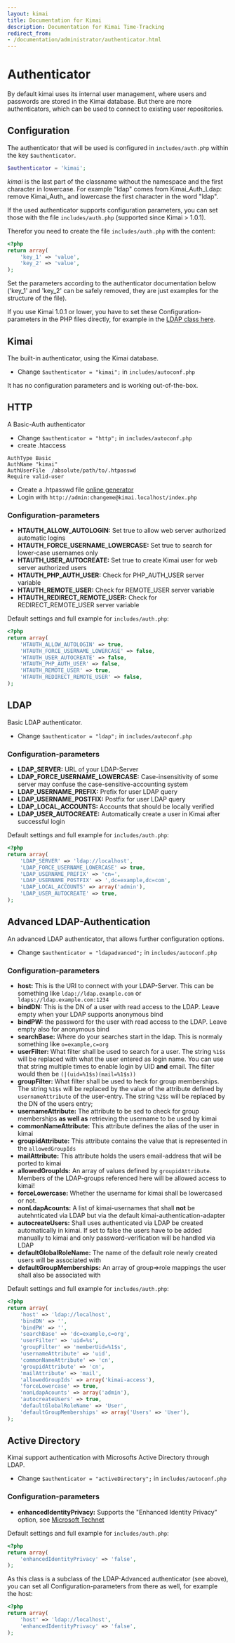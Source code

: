 ```yaml
---
layout: kimai
title: Documentation for Kimai
description: Documentation for Kimai Time-Tracking
redirect_from: 
- /documentation/administrator/authenticator.html
---
```

# Authenticator

By default kimai uses its internal user management, where users and passwords are stored in the Kimai database.
But there are more authenticators, which can be used to connect to existing user repositories.

## Configuration

The authenticator that will be used is configured in ``includes/auth.php`` within the key ``$authenticator``. 

```php
$authenticator = 'kimai';
```

*kimai* is the last part of the classname without the namespace and the first character in lowercase. 
For example "ldap" comes from Kimai\_Auth\_Ldap: remove Kimai\_Auth\_ and lowercase the first character in the word "ldap".

If the used authenticator supports configuration parameters, you can set those with the file ``includes/auth.php`` 
(supported since Kimai > 1.0.1). 

Therefor you need to create the file ``includes/auth.php`` with the content:

```php
<?php
return array(
    'key_1' => 'value',
    'key_2' => 'value',
);
```

Set the parameters according to the authenticator documentation below ('key_1' and 'key_2' can be safely 
removed, they are just examples for the structure of the file).

If you use Kimai 1.0.1 or lower, you have to set these Configuration-parameters in the PHP files directly, for 
example in the [LDAP class here](https://github.com/kimai/kimai/blob/master/libraries/Kimai/Auth/Ldap.php).

## Kimai

The built-in authenticator, using the Kimai database.

* Change ``$authenticator = "kimai";`` in ``includes/autoconf.php``

It has no configuration parameters and is working out-of-the-box.

## HTTP

A Basic-Auth authenticator

* Change ``$authenticator = "http";`` in ``includes/autoconf.php``
* create .htaccess

```
AuthType Basic
AuthName "kimai"
AuthUserFile  /absolute/path/to/.htpasswd
Require valid-user
```

* Create a .htpasswd file [online generator](http://www.htaccesstools.com/htpasswd-generator/)
* Login with ``http://admin:changeme@kimai.localhost/index.php``

### Configuration-parameters

* **HTAUTH_ALLOW_AUTOLOGIN:** Set true to allow web server authorized automatic logins
* **HTAUTH_FORCE_USERNAME_LOWERCASE:** Set true to search for lower-case usernames only
* **HTAUTH_USER_AUTOCREATE:** Set true to create Kimai user for web server authorized users
* **HTAUTH_PHP_AUTH_USER:** Check for PHP_AUTH_USER server variable
* **HTAUTH_REMOTE_USER:** Check for REMOTE_USER server variable
* **HTAUTH_REDIRECT_REMOTE_USER:** Check for REDIRECT_REMOTE_USER server variable


Default settings and full example for ``includes/auth.php``:

```php
<?php
return array(
    'HTAUTH_ALLOW_AUTOLOGIN' => true,
    'HTAUTH_FORCE_USERNAME_LOWERCASE' => false,
    'HTAUTH_USER_AUTOCREATE' => false,
    'HTAUTH_PHP_AUTH_USER' => false,
    'HTAUTH_REMOTE_USER' => true,
    'HTAUTH_REDIRECT_REMOTE_USER' => false,
);
```

## LDAP

Basic LDAP authenticator.

* Change ``$authenticator = "ldap";`` in ``includes/autoconf.php``

### Configuration-parameters

* **LDAP_SERVER:** URL of your LDAP-Server
* **LDAP_FORCE_USERNAME_LOWERCASE:** Case-insensitivity of some server may confuse the case-sensitive-accounting system
* **LDAP_USERNAME_PREFIX:** Prefix for user LDAP query
* **LDAP_USERNAME_POSTFIX:** Postfix for user LDAP query
* **LDAP_LOCAL_ACCOUNTS:** Accounts that should be locally verified
* **LDAP_USER_AUTOCREATE:** Automatically create a user in Kimai after successful login 


Default settings and full example for ``includes/auth.php``:

```php
<?php
return array(
    'LDAP_SERVER' => 'ldap://localhost',
    'LDAP_FORCE_USERNAME_LOWERCASE' => true,
    'LDAP_USERNAME_PREFIX' => 'cn=',
    'LDAP_USERNAME_POSTFIX' => ',dc=example,dc=com',
    'LDAP_LOCAL_ACCOUNTS' => array('admin'),
    'LDAP_USER_AUTOCREATE' => true,
);
```

## Advanced LDAP-Authentication

An advanced LDAP authenticator, that allows further configuration options.

* Change ``$authenticator = "ldapadvanced";`` in ``includes/autoconf.php``

### Configuration-parameters

* **host:** This is the URI to connect with your LDAP-Server. This can be something like ```ldap://ldap.example.com``` or ``` ldaps://ldap.example.com:1234```
* **bindDN:** This is the DN of a user with read access to the LDAP. Leave empty when your LDAP supports anonymous bind
* **bindPW:** the password for the user with read access to the LDAP. Leave empty also for anonymous bind
* **searchBase:** Where do your searches start in the ldap. This is normaly something like ```o=example,c=org```
* **userFilter:** What filter shall be used to search for a user. The string ```%1$s``` will be replaced with what the user entered as login name. You can use that string multiple times to enable login by UID **and** email. The filter would then be ```(|(uid=%1$s)(mail=%1$s))```
* **groupFilter:** What filter shall be used to heck for group memberships. The string ```%1$s``` will be replaced by the value of the attribute defined by ```usernameAttribute``` of the user-entry. The string ```%2$s``` will be replaced by the DN of the users entry;
* **usernameAttribute:** The attribute to be sed to check for group memberships **as well as** retrieving the username to be used by kimai
* **commonNameAttribute:** This attribute defines the alias of the user in kimai
* **groupidAttribute:** This attribute contains the value that is represented in the ```allowedGroupIds```
* **mailAttribute:** This attribute holds the users email-address that will be ported to kimai
* **allowedGroupIds:** An array of values defined by ```groupidAttribute```. Members of the LDAP-groups referenced here will be allowed access to kimai!
* **forceLowercase:** Whether the username for kimai shall be lowercased or not.
* **nonLdapAcounts:** A list of kimai-usernames that shall **not** be autehnticated via LDAP but via the default kimai-authentication-adapter
* **autocreateUsers:** Shall uses authenticated via LDAP be created automatically in kimai. If set to false the users have to be added manually to kimai and only password-verification will be handled via LDAP
* **defaultGlobalRoleName:** The name of the default role newly created users will be associated with
* **defaultGroupMemberships:** An array of group=>role mappings the user shall also be associated with

Default settings and full example for ``includes/auth.php``:


```php
<?php
return array(
    'host' => 'ldap://localhost',
    'bindDN' => '',
    'bindPW' => '',
    'searchBase' => 'dc=example,c=org',
    'userFilter' => 'uid=%s',
    'groupFilter' => 'memberUid=%1$s',
    'usernameAttribute' => 'uid',
    'commonNameAttribute' => 'cn',
    'groupidAttribute' => 'cn',
    'mailAttribute' => 'mail',
    'allowedGroupIds' => array('kimai-access'),
    'forceLowercase' => true,
    'nonLdapAcounts' => array('admin'),
    'autocreateUsers' => true,
    'defaultGlobalRoleName' => 'User',
    'defaultGroupMemberships' => array('Users' => 'User'),
);
```

## Active Directory

Kimai support authentication with Microsofts Active Directory through LDAP. 

* Change ``$authenticator = "activeDirectory";`` in ``includes/autoconf.php``

### Configuration-parameters

* **enhancedIdentityPrivacy:** Supports the "Enhanced Identity Privacy" option, see [Microsoft Technet](https://technet.microsoft.com/en-us/library/f351e0e3-6c78-49dc-9b0f-2b24e1b7411c)


Default settings and full example for ``includes/auth.php``:

```php
<?php
return array(
    'enhancedIdentityPrivacy' => 'false',
);
```

As this class is a subclass of the LDAP-Advanced authenticator (see above), you can set all Configuration-parameters from there as well, for example the host:

```php
<?php
return array(
    'host' => 'ldap://localhost',
    'enhancedIdentityPrivacy' => 'false',
);
```

